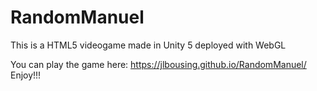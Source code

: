 # RandomManuel
This is a HTML5 videogame made in Unity 5 deployed with WebGL 

You can play the game here: https://jlbousing.github.io/RandomManuel/  Enjoy!!!
